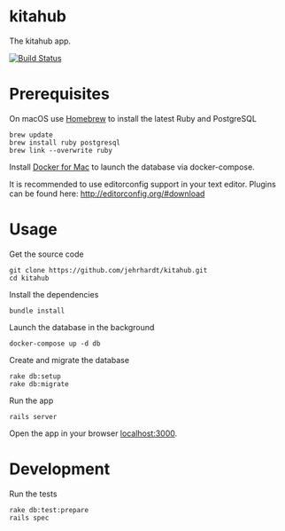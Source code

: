 # kitahub
The kitahub app.

[![Build Status](https://travis-ci.org/kitahub/kitahub.svg?branch=master)](https://travis-ci.org/kitahub/kitahub)

# Prerequisites
On macOS use [Homebrew](http://brew.sh) to install the latest Ruby and PostgreSQL

``` shell
brew update
brew install ruby postgresql
brew link --overwrite ruby
```

Install [Docker for Mac](https://docs.docker.com/docker-for-mac/) to launch the database via docker-compose.

It is recommended to use editorconfig support in your text editor. Plugins can be found here: http://editorconfig.org/#download

# Usage
Get the source code

``` shell
git clone https://github.com/jehrhardt/kitahub.git
cd kitahub
```

Install the dependencies

``` shell
bundle install
```

Launch the database in the background

``` shell
docker-compose up -d db
```

Create and migrate the database

``` shell
rake db:setup
rake db:migrate
```

Run the app

``` shell
rails server
```

Open the app in your browser [localhost:3000](http://localhost:3000).

# Development
Run the tests

``` shell
rake db:test:prepare
rails spec
```
